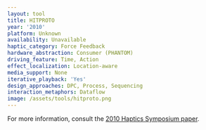 ```yaml
---
layout: tool
title: HITPROTO
year: '2010'
platform: Unknown
availability: Unavailable
haptic_category: Force Feedback
hardware_abstraction: Consumer (PHANTOM)
driving_feature: Time, Action
effect_localization: Location-aware
media_support: None
iterative_playback: 'Yes'
design_approaches: DPC, Process, Sequencing
interaction_metaphors: Dataflow
image: /assets/tools/hitproto.png
---
```

For more information, consult the [2010 Haptics Symposium paper](https://doi.org/10.1109/HAPTIC.2010.5444647).
